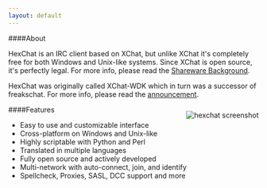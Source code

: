 ```yaml
---
layout: default
---
```


####About

HexChat is an IRC client based on XChat, but unlike XChat it's completely free for both Windows and Unix-like systems. Since XChat is open source, it's perfectly legal. For more info, please read the [Shareware Background](shareware.html).

HexChat was originally called XChat-WDK which in turn was a successor of freakschat. For more info, please read the [announcement](news/announcement.html).
<a href="screenshots.html" ><img src="http://i.imgur.com/44ubFgH.png" alt="hexchat screenshot" style="float:right;margin-top:25px;" /></a>

####Features

- Easy to use and customizable interface
- Cross-platform on Windows and Unix-like
- Highly scriptable with Python and Perl
- Translated in multiple languages
- Fully open source and actively developed
- Multi-network with auto-connect, join, and identify
- Spellcheck, Proxies, SASL, DCC support and more

